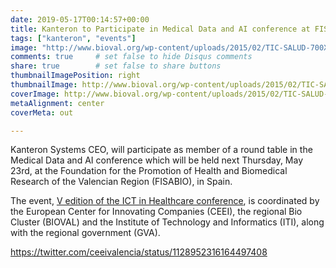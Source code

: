 ```yaml
---
date: 2019-05-17T00:14:57+00:00
title: Kanteron to Participate in Medical Data and AI conference at FISABIO
tags: ["kanteron", "events"]
image: "http://www.bioval.org/wp-content/uploads/2015/02/TIC-SALUD-700X300-1.png"
comments: true     # set false to hide Disqus comments
share: true        # set false to share buttons
thumbnailImagePosition: right
thumbnailImage: http://www.bioval.org/wp-content/uploads/2015/02/TIC-SALUD-700X300-1.png
coverImage: http://www.bioval.org/wp-content/uploads/2015/02/TIC-SALUD-700X300-1.png
metaAlignment: center
coverMeta: out

---
```


Kanteron Systems CEO, will participate as member of a round table in the Medical Data and AI conference which will be held next Thursday, May 23rd, at the Foundation for the Promotion of Health and Biomedical Research of the Valencian Region (FISABIO), in Spain.


<!--more-->

The event, [V edition of the ICT in Healthcare conference](http://www.bioval.org/blog/2019/05/23/5a-edicion-tic-salud-inteligencia-artificial-y-big-data-la-medicina-de-los-datos/), is coordinated by the European Center for Innovating Companies (CEEI), the regional Bio Cluster (BIOVAL) and the Institute of Technology and Informatics (ITI), along with the regional government (GVA).

https://twitter.com/ceeivalencia/status/1128952316164497408
